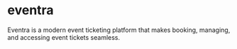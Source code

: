 # eventra
Eventra is a modern event ticketing platform that makes booking, managing, and accessing event tickets seamless.
